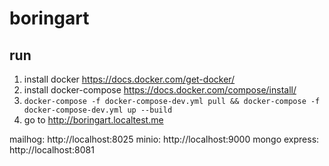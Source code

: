# boringart


## run
1. install docker https://docs.docker.com/get-docker/
2. install docker-compose https://docs.docker.com/compose/install/
3. `docker-compose -f docker-compose-dev.yml pull && docker-compose -f docker-compose-dev.yml up --build`
4. go to http://boringart.localtest.me

mailhog: http://localhost:8025
minio: http://localhost:9000
mongo express: http://localhost:8081
